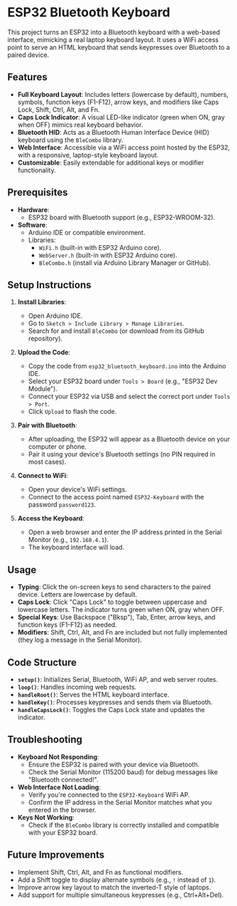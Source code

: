 # ESP32 Bluetooth Keyboard

This project turns an ESP32 into a Bluetooth keyboard with a web-based interface, mimicking a real laptop keyboard layout. It uses a WiFi access point to serve an HTML keyboard that sends keypresses over Bluetooth to a paired device.

## Features

- **Full Keyboard Layout**: Includes letters (lowercase by default), numbers, symbols, function keys (F1-F12), arrow keys, and modifiers like Caps Lock, Shift, Ctrl, Alt, and Fn.
- **Caps Lock Indicator**: A visual LED-like indicator (green when ON, gray when OFF) mimics real keyboard behavior.
- **Bluetooth HID**: Acts as a Bluetooth Human Interface Device (HID) keyboard using the `BleCombo` library.
- **Web Interface**: Accessible via a WiFi access point hosted by the ESP32, with a responsive, laptop-style keyboard layout.
- **Customizable**: Easily extendable for additional keys or modifier functionality.

## Prerequisites

- **Hardware**:
  - ESP32 board with Bluetooth support (e.g., ESP32-WROOM-32).
- **Software**:
  - Arduino IDE or compatible environment.
  - Libraries:
    - `WiFi.h` (built-in with ESP32 Arduino core).
    - `WebServer.h` (built-in with ESP32 Arduino core).
    - `BleCombo.h` (install via Arduino Library Manager or GitHub).

## Setup Instructions

1. **Install Libraries**:
   - Open Arduino IDE.
   - Go to `Sketch > Include Library > Manage Libraries`.
   - Search for and install `BleCombo` (or download from its GitHub repository).

2. **Upload the Code**:
   - Copy the code from `esp32_bluetooth_keyboard.ino` into the Arduino IDE.
   - Select your ESP32 board under `Tools > Board` (e.g., "ESP32 Dev Module").
   - Connect your ESP32 via USB and select the correct port under `Tools > Port`.
   - Click `Upload` to flash the code.

3. **Pair with Bluetooth**:
   - After uploading, the ESP32 will appear as a Bluetooth device on your computer or phone.
   - Pair it using your device's Bluetooth settings (no PIN required in most cases).

4. **Connect to WiFi**:
   - Open your device's WiFi settings.
   - Connect to the access point named `ESP32-Keyboard` with the password `password123`.

5. **Access the Keyboard**:
   - Open a web browser and enter the IP address printed in the Serial Monitor (e.g., `192.168.4.1`).
   - The keyboard interface will load.

## Usage

- **Typing**: Click the on-screen keys to send characters to the paired device. Letters are lowercase by default.
- **Caps Lock**: Click "Caps Lock" to toggle between uppercase and lowercase letters. The indicator turns green when ON, gray when OFF.
- **Special Keys**: Use Backspace ("Bksp"), Tab, Enter, arrow keys, and function keys (F1-F12) as needed.
- **Modifiers**: Shift, Ctrl, Alt, and Fn are included but not fully implemented (they log a message in the Serial Monitor).

## Code Structure

- **`setup()`**: Initializes Serial, Bluetooth, WiFi AP, and web server routes.
- **`loop()`**: Handles incoming web requests.
- **`handleRoot()`**: Serves the HTML keyboard interface.
- **`handleKey()`**: Processes keypresses and sends them via Bluetooth.
- **`handleCapsLock()`**: Toggles the Caps Lock state and updates the indicator.

## Troubleshooting

- **Keyboard Not Responding**:
  - Ensure the ESP32 is paired with your device via Bluetooth.
  - Check the Serial Monitor (115200 baud) for debug messages like "Bluetooth connected!".
- **Web Interface Not Loading**:
  - Verify you're connected to the `ESP32-Keyboard` WiFi AP.
  - Confirm the IP address in the Serial Monitor matches what you entered in the browser.
- **Keys Not Working**:
  - Check if the `BleCombo` library is correctly installed and compatible with your ESP32 board.

## Future Improvements

- Implement Shift, Ctrl, Alt, and Fn as functional modifiers.
- Add a Shift toggle to display alternate symbols (e.g., `!` instead of `1`).
- Improve arrow key layout to match the inverted-T style of laptops.
- Add support for multiple simultaneous keypresses (e.g., Ctrl+Alt+Del).
